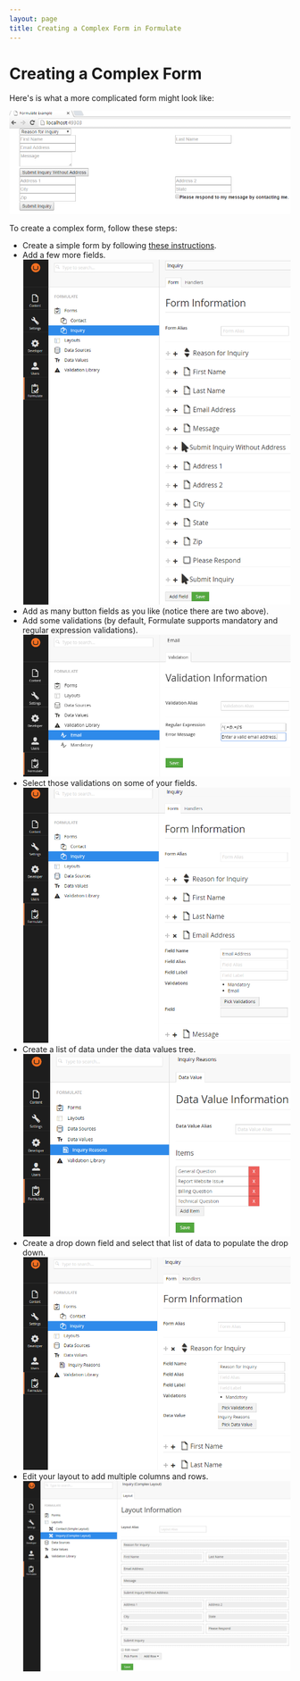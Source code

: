 ```yaml
---
layout: page
title: Creating a Complex Form in Formulate
---
```


# Creating a Complex Form
Here's is what a more complicated form might look like:

![Rendered Complex Formulate Form](/images/complex-form/done.png)

To create a complex form, follow these steps:

* Create a simple form by following [these instructions](/simple-form).
* Add a few more fields.  
![Complex Formulate Form Fields](/images/complex-form/fields.png)
* Add as many button fields as you like (notice there are two above).
* Add some validations (by default, Formulate supports mandatory and regular expression validations).  
![Email Validation](/images/complex-form/email.png)
* Select those validations on some of your fields.  
![Picked Formulate Validations](/images/complex-form/picked-validations.png)
* Create a list of data under the data values tree.  
![Formualte Data Value List](/images/complex-form/data-value-list.png)
* Create a drop down field and select that list of data to populate the drop down.  
![Picked Formulate Data Value](/images/complex-form/picked-data-value.png)
* Edit your layout to add multiple columns and rows.  
![Complex Formulate Layout](/images/complex-form/complex-layout.png)